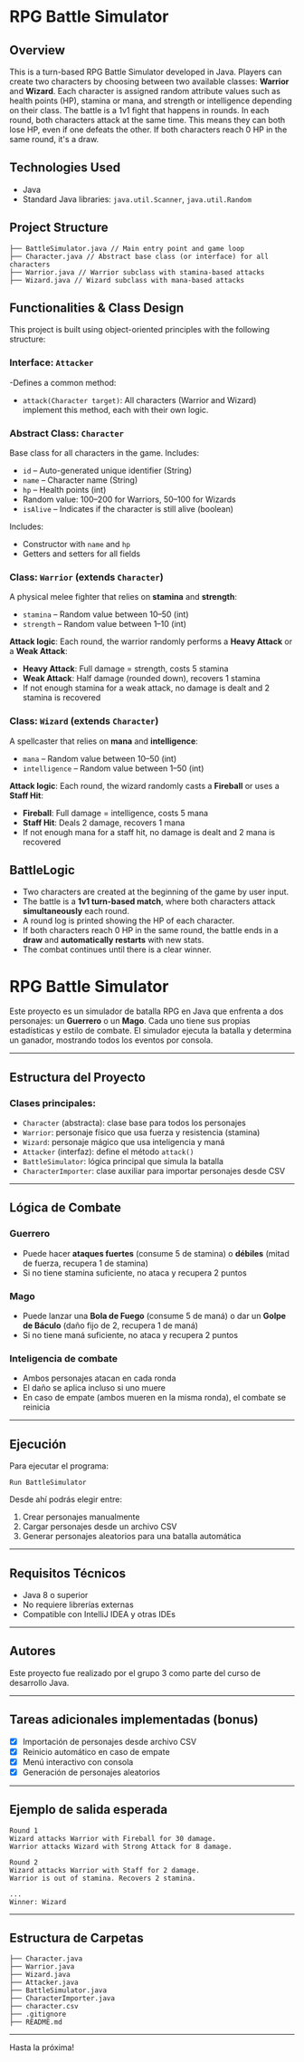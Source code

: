 # RPG Battle Simulator

## Overview

This is a turn-based RPG Battle Simulator developed in Java. Players can create two characters by choosing between two available classes: **Warrior** and **Wizard**. Each character is assigned random attribute values such as health points (HP), stamina or mana, and strength or intelligence depending on their class. The battle is a 1v1 fight that happens in rounds. In each round, both characters attack at the same time. This means they can both lose HP, even if one defeats the other. If both characters reach 0 HP in the same round, it's a draw.

## Technologies Used

- Java 
- Standard Java libraries: `java.util.Scanner`, `java.util.Random`

## Project Structure
```
├── BattleSimulator.java // Main entry point and game loop
├── Character.java // Abstract base class (or interface) for all characters
├── Warrior.java // Warrior subclass with stamina-based attacks
├── Wizard.java // Wizard subclass with mana-based attacks
```

## Functionalities & Class Design

This project is built using object-oriented principles with the following structure:

### Interface: `Attacker`

-Defines a common method:
 - `attack(Character target)`: All characters (Warrior and Wizard) implement this method, each with their own logic.

### Abstract Class: `Character`

Base class for all characters in the game. Includes:

- `id` – Auto-generated unique identifier (String)
- `name` – Character name (String)
- `hp` – Health points (int)
 - Random value: 100–200 for Warriors, 50–100 for Wizards
- `isAlive` – Indicates if the character is still alive (boolean)

Includes:
- Constructor with `name` and `hp`
- Getters and setters for all fields

### Class: `Warrior` (extends `Character`)

A physical melee fighter that relies on **stamina** and **strength**:
- `stamina` – Random value between 10–50 (int)
- `strength` – Random value between 1–10 (int)

**Attack logic**:
Each round, the warrior randomly performs a **Heavy Attack** or a **Weak Attack**:
- **Heavy Attack**: Full damage = strength, costs 5 stamina
- **Weak Attack**: Half damage (rounded down), recovers 1 stamina
- If not enough stamina for a weak attack, no damage is dealt and 2 stamina is recovered

### Class: `Wizard` (extends `Character`)

A spellcaster that relies on **mana** and **intelligence**:
- `mana` – Random value between 10–50 (int)
- `intelligence` – Random value between 1–50 (int)

**Attack logic**:
Each round, the wizard randomly casts a **Fireball** or uses a **Staff Hit**:
- **Fireball**: Full damage = intelligence, costs 5 mana
- **Staff Hit**: Deals 2 damage, recovers 1 mana
- If not enough mana for a staff hit, no damage is dealt and 2 mana is recovered

## BattleLogic

- Two characters are created at the beginning of the game by user input.
- The battle is a **1v1 turn-based match**, where both characters attack **simultaneously** each round.
- A round log is printed showing the HP of each character.
- If both characters reach 0 HP in the same round, the battle ends in a **draw** and **automatically restarts** with new stats.
- The combat continues until there is a clear winner.




# RPG Battle Simulator

Este proyecto es un simulador de batalla RPG en Java que enfrenta a dos personajes: un **Guerrero** o un **Mago**. Cada uno tiene sus propias estadísticas y estilo de combate. El simulador ejecuta la batalla y determina un ganador, mostrando todos los eventos por consola.

---

## Estructura del Proyecto

### Clases principales:
- `Character` (abstracta): clase base para todos los personajes
- `Warrior`: personaje físico que usa fuerza y resistencia (stamina)
- `Wizard`: personaje mágico que usa inteligencia y maná
- `Attacker` (interfaz): define el método `attack()`
- `BattleSimulator`: lógica principal que simula la batalla
- `CharacterImporter`: clase auxiliar para importar personajes desde CSV

---

##  Lógica de Combate

###  Guerrero
- Puede hacer **ataques fuertes** (consume 5 de stamina) o **débiles** (mitad de fuerza, recupera 1 de stamina)
- Si no tiene stamina suficiente, no ataca y recupera 2 puntos

###  Mago
- Puede lanzar una **Bola de Fuego** (consume 5 de maná) o dar un **Golpe de Báculo** (daño fijo de 2, recupera 1 de maná)
- Si no tiene maná suficiente, no ataca y recupera 2 puntos

###  Inteligencia de combate
- Ambos personajes atacan en cada ronda
- El daño se aplica incluso si uno muere
- En caso de empate (ambos mueren en la misma ronda), el combate se reinicia

---

##  Ejecución

Para ejecutar el programa:

```
Run BattleSimulator
```

Desde ahí podrás elegir entre:

1. Crear personajes manualmente
2. Cargar personajes desde un archivo CSV
3. Generar personajes aleatorios para una batalla automática

---

##  Requisitos Técnicos

- Java 8 o superior
- No requiere librerías externas
- Compatible con IntelliJ IDEA y otras IDEs

---

##  Autores

Este proyecto fue realizado por el grupo 3 como parte del curso de desarrollo Java.

---

##  Tareas adicionales implementadas (bonus)

- [x] Importación de personajes desde archivo CSV
- [x] Reinicio automático en caso de empate
- [x] Menú interactivo con consola
- [x] Generación de personajes aleatorios

---

##  Ejemplo de salida esperada

```
Round 1
Wizard attacks Warrior with Fireball for 30 damage.
Warrior attacks Wizard with Strong Attack for 8 damage.

Round 2
Wizard attacks Warrior with Staff for 2 damage.
Warrior is out of stamina. Recovers 2 stamina.

...
Winner: Wizard 
```

---

##  Estructura de Carpetas

```
├── Character.java
├── Warrior.java
├── Wizard.java
├── Attacker.java
├── BattleSimulator.java
├── CharacterImporter.java
├── character.csv
├── .gitignore
├── README.md
```

---

Hasta la próxima!
